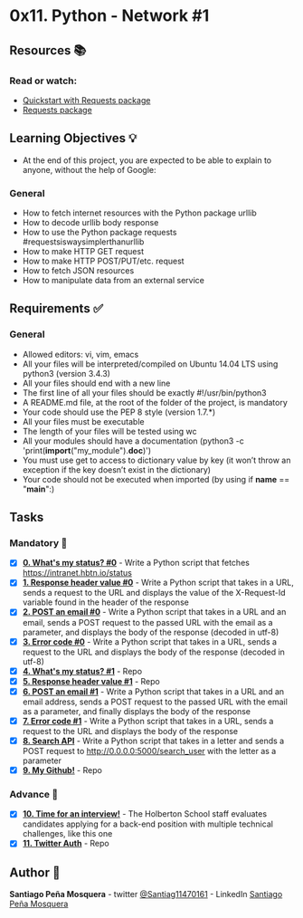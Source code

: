 # 0x11. Python - Network #1
## Resources :books:
### Read or watch:

* [Quickstart with Requests package]()
* [Requests package]()
## Learning Objectives :bulb:
* At the end of this project, you are expected to be able to explain to anyone, without the help of Google:

### General
* How to fetch internet resources with the Python package urllib
* How to decode urllib body response
* How to use the Python package requests #requestsiswaysimplerthanurllib
* How to make HTTP GET request
* How to make HTTP POST/PUT/etc. request
* How to fetch JSON resources
* How to manipulate data from an external service
## Requirements :white_check_mark:
### General
* Allowed editors: vi, vim, emacs
* All your files will be interpreted/compiled on Ubuntu 14.04 LTS using python3 (version 3.4.3)
* All your files should end with a new line
* The first line of all your files should be exactly #!/usr/bin/python3
* A README.md file, at the root of the folder of the project, is mandatory
* Your code should use the PEP 8 style (version 1.7.*)
* All your files must be executable
* The length of your files will be tested using wc
* All your modules should have a documentation (python3 -c 'print(__import__("my_module").__doc__)')
* You must use get to access to dictionary value by key (it won’t throw an exception if the key doesn’t exist in the dictionary)
* Your code should not be executed when imported (by using if __name__ == "__main__":)
## Tasks
### Mandatory :page_with_curl:
- [x] **[0. What's my status? #0](./0-hbtn_status.py)** - Write a Python script that fetches https://intranet.hbtn.io/status
- [x] **[1. Response header value #0](./1-hbtn_header.py)** - Write a Python script that takes in a URL, sends a request to the URL and displays the value of the X-Request-Id variable found in the header of the response
- [x] **[2. POST an email #0](./2-post_email.py)** - Write a Python script that takes in a URL and an email, sends a POST request to the passed URL with the email as a parameter, and displays the body of the response (decoded in utf-8)
- [x] **[3. Error code #0](./3-error_code.py)** - Write a Python script that takes in a URL, sends a request to the URL and displays the body of the response (decoded in utf-8)
- [x] **[4. What's my status? #1](./4-hbtn_status.py)** - Repo
- [x] **[5. Response header value #1](./5-hbtn_header.py)** - Repo
- [x] **[6. POST an email #1](./6-post_email.py)** - Write a Python script that takes in a URL and an email address, sends a POST request to the passed URL with the email as a parameter, and finally displays the body of the response
- [x] **[7. Error code #1](./7-error_code.py)** - Write a Python script that takes in a URL, sends a request to the URL and displays the body of the response
- [x] **[8. Search API](./8-json_api.py)** - Write a Python script that takes in a letter and sends a POST request to http://0.0.0.0:5000/search_user with the letter as a parameter
- [x] **[9. My Github!](./10-my_github.py)** - Repo
### Advance :muscle:
- [x] **[10. Time for an interview!](./100-github_commits.py)** - The Holberton School staff evaluates candidates applying for a back-end position with multiple technical challenges, like this one
- [x] **[11. Twitter Auth](./103-search_twitter.py)** - Repo
## Author :pencil:
**Santiago Peña Mosquera** - twitter [@Santiag11470161](https://twitter.com/Santiag11470161) - LinkedIn [Santiago Peña Mosquera](https://www.linkedin.com/in/santiago-pe%C3%B1a-mosquera-abaa20196/)
